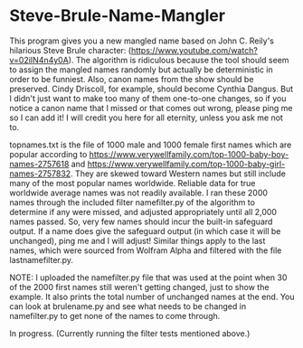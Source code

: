 # Steve-Brule-Name-Mangler
This program gives you a new mangled name based on John C. Reily's hilarious Steve Brule character: (https://www.youtube.com/watch?v=02iIN4n4y0A). The algorithm is ridiculous because the tool should seem to assign the mangled names randomly but actually be deterministic in order to be funniest. Also, canon names from the show should be preserved. Cindy Driscoll, for example, should become Cynthia Dangus. But I didn't just want to make too many of them one-to-one changes, so if you notice a canon name that I missed or that comes out wrong, please ping me so I can add it! I will credit you here for all eternity, unless you ask me not to.

topnames.txt is the file of 1000 male and 1000 female first names which are popular according to https://www.verywellfamily.com/top-1000-baby-boy-names-2757618 and https://www.verywellfamily.com/top-1000-baby-girl-names-2757832. They are skewed toward Western names but still include many of the most popular names worldwide. Reliable data for true worldwide average names was not readily available. I ran these 2000 names through the included filter namefilter.py of the algorithm to determine if any were missed, and adjusted appropriately until all 2,000 names passed. So, very few names should incur the built-in safeguard output. If a name does give the safeguard output (in which case it will be unchanged), ping me and I will adjust! Similar things apply to the last names, which were sourced from Wolfram Alpha and filtered with the file lastnamefilter.py.

NOTE: I uploaded the namefilter.py file that was used at the point when 30 of the 2000 first names still weren't getting changed, just to show the example. It also prints the total number of unchanged names at the end. You can look at brulename.py and see what needs to be changed in namefilter.py to get none of the names to come through.

In progress. (Currently running the filter tests mentioned above.)
